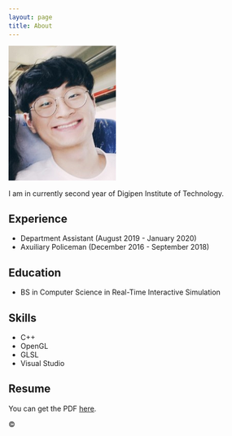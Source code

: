 ```yaml
---
layout: page
title: About
---
```


![About](/assets/About.png)

I am in currently second year of Digipen Institute of Technology.

## Experience
* Department Assistant (August 2019 - January 2020)
* Axuiliary Policeman (December 2016 - September 2018)


## Education
* BS in Computer Science in Real-Time Interactive Simulation


## Skills
* C++
* OpenGL
* GLSL
* Visual Studio


## Resume
You can get the PDF [here](/assets/Resume.pdf).

 <i class="fa fa-camera-retro fa-lg"></i>
 &copy;
